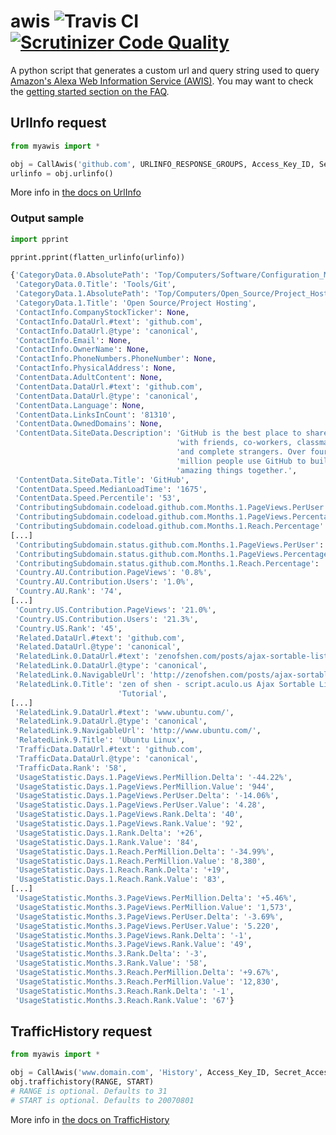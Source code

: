 # awis ![Travis CI](https://travis-ci.org/ashim888/awis.svg?branch=master) [![Scrutinizer Code Quality](https://scrutinizer-ci.com/g/ashim888/awis/badges/quality-score.png?b=master)](https://scrutinizer-ci.com/g/ashim888/awis/?branch=master)

A python script that generates a custom url and query string used to query [Amazon's Alexa Web Information Service (AWIS)](https://aws.amazon.com/awis/). You may want to check the [getting started section on the FAQ](https://aws.amazon.com/awis/faqs/#general_5).

## UrlInfo request
```python
from myawis import *

obj = CallAwis('github.com', URLINFO_RESPONSE_GROUPS, Access_Key_ID, Secret_Access_Key)
urlinfo = obj.urlinfo()
```
More info in [the docs on UrlInfo](https://docs.aws.amazon.com/AlexaWebInfoService/latest/ApiReference_UrlInfoAction.html)

### Output sample
```python
import pprint

pprint.pprint(flatten_urlinfo(urlinfo))

{'CategoryData.0.AbsolutePath': 'Top/Computers/Software/Configuration_Management/Tools/Git',
 'CategoryData.0.Title': 'Tools/Git',
 'CategoryData.1.AbsolutePath': 'Top/Computers/Open_Source/Project_Hosting',
 'CategoryData.1.Title': 'Open Source/Project Hosting',
 'ContactInfo.CompanyStockTicker': None,
 'ContactInfo.DataUrl.#text': 'github.com',
 'ContactInfo.DataUrl.@type': 'canonical',
 'ContactInfo.Email': None,
 'ContactInfo.OwnerName': None,
 'ContactInfo.PhoneNumbers.PhoneNumber': None,
 'ContactInfo.PhysicalAddress': None,
 'ContentData.AdultContent': None,
 'ContentData.DataUrl.#text': 'github.com',
 'ContentData.DataUrl.@type': 'canonical',
 'ContentData.Language': None,
 'ContentData.LinksInCount': '81310',
 'ContentData.OwnedDomains': None,
 'ContentData.SiteData.Description': 'GitHub is the best place to share code '
                                     'with friends, co-workers, classmates, '
                                     'and complete strangers. Over four '
                                     'million people use GitHub to build '
                                     'amazing things together.',
 'ContentData.SiteData.Title': 'GitHub',
 'ContentData.Speed.MedianLoadTime': '1675',
 'ContentData.Speed.Percentile': '53',
 'ContributingSubdomain.codeload.github.com.Months.1.PageViews.PerUser': '1.26',
 'ContributingSubdomain.codeload.github.com.Months.1.PageViews.Percentage': '0.58%',
 'ContributingSubdomain.codeload.github.com.Months.1.Reach.Percentage': '2.39%',
[...]
 'ContributingSubdomain.status.github.com.Months.1.PageViews.PerUser': '1.1',
 'ContributingSubdomain.status.github.com.Months.1.PageViews.Percentage': '0.07%',
 'ContributingSubdomain.status.github.com.Months.1.Reach.Percentage': '0.34%',
 'Country.AU.Contribution.PageViews': '0.8%',
 'Country.AU.Contribution.Users': '1.0%',
 'Country.AU.Rank': '74',
[...]
 'Country.US.Contribution.PageViews': '21.0%',
 'Country.US.Contribution.Users': '21.3%',
 'Country.US.Rank': '45',
 'Related.DataUrl.#text': 'github.com',
 'Related.DataUrl.@type': 'canonical',
 'RelatedLink.0.DataUrl.#text': 'zenofshen.com/posts/ajax-sortable-lists-tutorial',
 'RelatedLink.0.DataUrl.@type': 'canonical',
 'RelatedLink.0.NavigableUrl': 'http://zenofshen.com/posts/ajax-sortable-lists-tutorial',
 'RelatedLink.0.Title': 'zen of shen - script.aculo.us Ajax Sortable Lists '
                        'Tutorial',
[...]
 'RelatedLink.9.DataUrl.#text': 'www.ubuntu.com/',
 'RelatedLink.9.DataUrl.@type': 'canonical',
 'RelatedLink.9.NavigableUrl': 'http://www.ubuntu.com/',
 'RelatedLink.9.Title': 'Ubuntu Linux',
 'TrafficData.DataUrl.#text': 'github.com',
 'TrafficData.DataUrl.@type': 'canonical',
 'TrafficData.Rank': '58',
 'UsageStatistic.Days.1.PageViews.PerMillion.Delta': '-44.22%',
 'UsageStatistic.Days.1.PageViews.PerMillion.Value': '944',
 'UsageStatistic.Days.1.PageViews.PerUser.Delta': '-14.06%',
 'UsageStatistic.Days.1.PageViews.PerUser.Value': '4.28',
 'UsageStatistic.Days.1.PageViews.Rank.Delta': '40',
 'UsageStatistic.Days.1.PageViews.Rank.Value': '92',
 'UsageStatistic.Days.1.Rank.Delta': '+26',
 'UsageStatistic.Days.1.Rank.Value': '84',
 'UsageStatistic.Days.1.Reach.PerMillion.Delta': '-34.99%',
 'UsageStatistic.Days.1.Reach.PerMillion.Value': '8,380',
 'UsageStatistic.Days.1.Reach.Rank.Delta': '+19',
 'UsageStatistic.Days.1.Reach.Rank.Value': '83',
[...]
 'UsageStatistic.Months.3.PageViews.PerMillion.Delta': '+5.46%',
 'UsageStatistic.Months.3.PageViews.PerMillion.Value': '1,573',
 'UsageStatistic.Months.3.PageViews.PerUser.Delta': '-3.69%',
 'UsageStatistic.Months.3.PageViews.PerUser.Value': '5.220',
 'UsageStatistic.Months.3.PageViews.Rank.Delta': '-1',
 'UsageStatistic.Months.3.PageViews.Rank.Value': '49',
 'UsageStatistic.Months.3.Rank.Delta': '-3',
 'UsageStatistic.Months.3.Rank.Value': '58',
 'UsageStatistic.Months.3.Reach.PerMillion.Delta': '+9.67%',
 'UsageStatistic.Months.3.Reach.PerMillion.Value': '12,830',
 'UsageStatistic.Months.3.Reach.Rank.Delta': '-1',
 'UsageStatistic.Months.3.Reach.Rank.Value': '67'}
```

## TrafficHistory request
```python
from myawis import *

obj = CallAwis('www.domain.com', 'History', Access_Key_ID, Secret_Access_Key)
obj.traffichistory(RANGE, START)
# RANGE is optional. Defaults to 31
# START is optional. Defaults to 20070801
```
More info in [the docs on TrafficHistory](https://docs.aws.amazon.com/AlexaWebInfoService/latest/ApiReference_TrafficHistoryAction.html)
